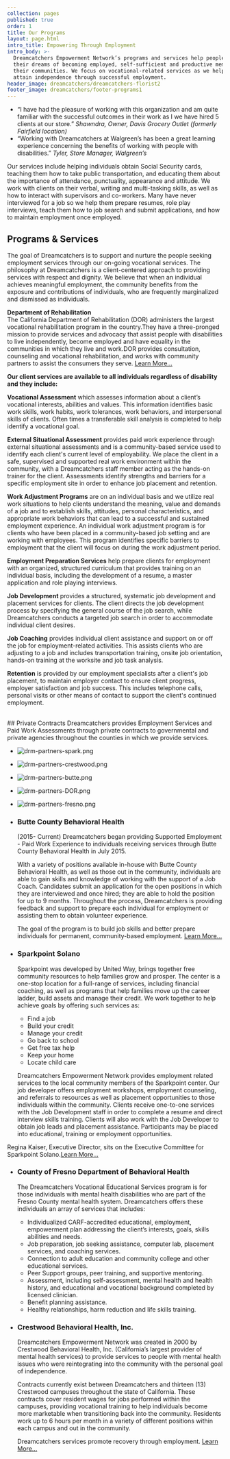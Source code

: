 ```yaml
---
collection: pages
published: true
order: 1
title: Our Programs
layout: page.html
intro_title: Empowering Through Employment
intro_body: >-
  Dreamcatchers Empowerment Network’s programs and services help people achieve
  their dreams of becoming employed, self-sufficient and productive members of
  their communities. We focus on vocational-related services as we help clients
  attain independence through successful employment.
header_image: dreamcatchers/dreamcatchers-florist2
footer_image: dreamcatchers/footer-programs1
---
```


- “I have had the pleasure of working with this organization and am quite familiar with the successful outcomes in their work as I we have hired 5 clients at our store.” _Shawndra, Owner, Davis Grocery Outlet (formerly Fairfield location)_
- “Working with Dreamcatchers at Walgreen’s has been a great learning experience concerning the benefits of working with people with disabilities.” _Tyler, Store Manager, Walgreen’s_

Our services include helping individuals obtain Social Security cards, teaching them how to take public transportation, and educating them about the importance of attendance, punctuality, appearance and attitude.  We work with clients on their verbal, writing and multi-tasking skills, as well as how to interact with supervisors and co-workers.  Many have never interviewed for a job so we help them prepare resumes, role play interviews, teach them how to job search and submit applications, and how to maintain employment once employed.

## Programs & Services
The goal of Dreamcatchers is to support and nurture the people seeking employment services through our on-going vocational services.  The philosophy at Dreamcatchers is a client-centered approach to providing services with respect and dignity. We believe that when an individual achieves meaningful employment, the community benefits from the exposure and contributions of individuals, who are frequently marginalized and dismissed as individuals. 

**Department of Rehabilitation**<br>
The California Department of Rehabilitation (DOR) administers the largest vocational rehabilitation program in the country.They have a three-pronged mission to provide services and advocacy that assist people with disabilities to live independently, become employed and have equality in the communities in which they live and work.DOR provides consultation, counseling and vocational rehabilitation, and works with community partners to assist the consumers they serve. [Learn More...](http://dor.ca.gov/)

**Our client services are available to all individuals regardless of disability and they include:**

**Vocational Assessment** which assesses information about a client’s vocational interests, abilities and values. This information identifies basic work skills, work habits, work tolerances, work behaviors, and interpersonal skills of clients. Often times a transferable skill analysis is completed to help identify a vocational goal.

**External Situational Assessment** provides paid work experience through external situational assessments and is a community-based service used to identify each client's current level of employability. We place the client in a safe, supervised and supported real work environment within the community, with a Dreamcatchers staff member acting as the hands-on trainer for the client. Assessments identify strengths and barriers for a specific employment site in order to enhance job placement and retention.

**Work Adjustment Programs** are on an individual basis and we utilize real work situations to help clients understand the meaning, value and demands of a job and to establish skills, attitudes, personal characteristics, and appropriate work behaviors that can lead to a successful and sustained employment experience. An individual work adjustment program is for clients who have been placed in a community-based job setting and are working with employees. This program identifies specific barriers to employment that the client will focus on during the work adjustment period.

**Employment Preparation Services** help prepare clients for employment with an organized, structured curriculum that provides training on an individual basis, including the development of a resume, a master application and role playing interviews.

**Job Development** provides a structured, systematic job development and placement services for clients. The client directs the job development process by specifying the general course of the job search, while Dreamcatchers conducts a targeted job search in order to accommodate individual client desires.

**Job Coaching** provides individual client assistance and support on or off the job for employment-related activities. This assists clients who are adjusting to a job and includes transportation training, onsite job orientation, hands-on training at the worksite and job task analysis.

**Retention** is provided by our employment specialists after a client's job placement, to maintain employer contact to ensure client progress, employer satisfaction and job success. This includes telephone calls, personal visits or other means of contact to support the client's continued employment.

<br>
## Private Contracts
Dreamcatchers provides Employment Services and Paid Work Assessments through private contracts to governmental and private agencies throughout the counties in which we provide services. 

 - ![drm-partners-spark.png](/content/media/drm-partners-spark.png)
 - ![drm-partners-crestwood.png](/content/media/drm-partners-crestwood.png)
 - ![drm-partners-butte.png](/content/media/drm-partners-butte.png)
 - ![drm-partners-DOR.png](/content/media/drm-partners-DOR.png)
 - ![drm-partners-fresno.png](/content/media/drm-partners-fresno.jpeg)

- ### Butte County Behavioral Health
  
  (2015- Current) Dreamcatchers began providing Supported Employment - Paid Work Experience to	individuals receiving services through Butte County Behavioral Health in July 2015.
  
  With a variety of positions available in-house with Butte County Behavioral Health, as well as those out in the community, individuals are able to gain skills and knowledge of working with the support of a Job Coach. Candidates submit an application for the open positions in which they are interviewed and once hired; they are able to hold the position for up to 9 months. Throughout the process, Dreamcatchers is providing feedback and support to prepare each individual for employment or assisting them to obtain volunteer experience.
  
  The goal of the program is to build job skills and better prepare individuals for permanent, community-based employment. [Learn More...](https://www.buttecounty.net/behavioralhealth/Home.aspx)

- ### Sparkpoint Solano
  
  Sparkpoint was developed by United Way, brings together free community resources to help families grow and prosper. The center is a one-stop location for a full-range of services, including financial coaching, as well as programs that help families move up the career ladder, build assets and manage their credit. We work together to help achieve goals by offering such services as:
  - Find a job
  - Build your credit
  - Manage your credit
  - Go back to school
  - Get free tax help
  - Keep your home
  - Locate child care
  
  Dreamcatchers Empowerment Network provides employment related services to the local community members of the Sparkpoint center. Our job developer offers employment workshops, employment counseling, and referrals to resources as well as placement opportunities to those individuals within the community. Clients receive one-to-one services with the Job Development staff in order to complete a resume and direct interview skills training. Clients will also work with the Job Developer to obtain job leads and placement assistance. Participants may be placed into educational, training or employment opportunities.

 Regina Kaiser, Executive Director, sits on the Executive Committee for Sparkpoint Solano.[Learn More...](https://www.childnet.org/sparkpoint/)

- ### County of Fresno Department of Behavioral Health  

  The Dreamcatchers Vocational Educational Services program is for those individuals with mental health disabilities who are part of the Fresno County mental health system.  Dreamcatchers offers these individuals an array of services that includes:
  - Individualized CARF-accredited educational, employment, empowerment plan addressing the client’s interests, goals, skills abilities and needs.
  - Job preparation, job seeking assistance, computer lab, placement services, and coaching services.
  - Connection to adult education and community college and other educational services.
  - Peer Support groups, peer training, and supportive mentoring.
  - Assessment,  including self-assessment, mental health and health history, and educational and vocational background completed by licensed clinician.
  - Benefit planning assistance.
  - Healthy relationships, harm reduction and life skills training.


- ### Crestwood Behavioral Health, Inc. 

  Dreamcatchers Empowerment Network was created in 2000 by Crestwood Behavioral Health, Inc. (California’s largest provider of mental health services) to provide services to people with mental health issues who were reintegrating into the community with the personal goal of independence.
  
  Contracts currently exist between Dreamcatchers and thirteen (13) Crestwood campuses throughout the state of California. These contracts cover resident wages for jobs performed within the campuses, providing vocational training to help individuals become more marketable when transitioning back into the community. Residents work up to 6 hours per month in a variety of different positions within each campus and out in the community.
  
  Dreamcatchers services promote recovery through employment. [Learn More...](http://www.crestwoodbehavioralhealth.com/)


<br>

